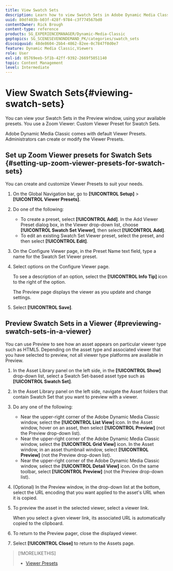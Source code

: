 ```yaml
---
title: View Swatch Sets
description: Learn how to view Swatch Sets in Adobe Dynamic Media Classic.
uuid: 80df403b-b03f-428f-9784-c3f774567bd0
contentOwner: Rick Brough
content-type: reference
products: SG_EXPERIENCEMANAGER/Dynamic-Media-Classic
geptopics: SG_SCENESEVENONDEMAND_PK/categories/swatch_sets
discoiquuid: 48de8604-2bb4-4862-82ee-0c7847f0d0e7
feature: Dynamic Media Classic,Viewers
role: User
exl-id: 05769eeb-5f1b-42ff-9392-2669f5051140
topic: Content Management
level: Intermediate
---
```

# View Swatch Sets{#viewing-swatch-sets}

You can view your Swatch Sets in the Preview window, using your available presets. You use a Zoom Viewer: Custom Viewer Preset for Swatch Sets.

Adobe Dynamic Media Classic comes with default Viewer Presets. Administrators can create or modify the Viewer Presets.

## Set up Zoom Viewer presets for Swatch Sets {#setting-up-zoom-viewer-presets-for-swatch-sets}

You can create and customize Viewer Presets to suit your needs.

1. On the Global Navigation bar, go to **[!UICONTROL Setup]** > **[!UICONTROL Viewer Presets]**.
1. Do one of the following:

    * To create a preset, select **[!UICONTROL Add]**. In the Add Viewer Preset dialog box, in the Viewer drop-down list, choose **[!UICONTROL Swatch Set Viewer]**, then select **[!UICONTROL Add]**.
    * To edit an existing Swatch Set Viewer preset, select the preset, and then select **[!UICONTROL Edit]**.

1. On the Configure Viewer page, in the Preset Name text field, type a name for the Swatch Set Viewer preset.
1. Select options on the Configure Viewer page.

   To see a description of an option, select the **[!UICONTROL Info Tip]** icon to the right of the option.

   The Preview page displays the viewer as you update and change settings.

1. Select **[!UICONTROL Save]**.

## Preview Swatch Sets in a Viewer {#previewing-swatch-sets-in-a-viewer}

You can use Preview to see how an asset appears on particular viewer type such as HTML5. Depending on the asset type and associated viewer that you have selected to preview, not all viewer type platforms are available in Preview.

1. In the Asset Library panel on the left side, in the **[!UICONTROL Show]** drop-down list, select a Swatch Set-based asset type such as **[!UICONTROL Swatch Set]**.
1. In the Asset Library panel on the left side, navigate the Asset folders that contain Swatch Set that you want to preview with a viewer.
1. Do any one of the following:

    * Near the upper-right corner of the Adobe Dynamic Media Classic window, select the **[!UICONTROL List View]** icon. In the Asset window, hover on an asset, then select **[!UICONTROL Preview]** (not the Preview drop-down list).
    * Near the upper-right corner of the Adobe Dynamic Media Classic window, select the **[!UICONTROL Grid View]** icon. In the Asset window, in an asset thumbnail window, select **[!UICONTROL Preview]** (not the Preview drop-down list).
    * Near the upper-right corner of the Adobe Dynamic Media Classic window, select the **[!UICONTROL Detail View]** icon. On the same toolbar, select **[!UICONTROL Preview]** (not the Preview drop-down list).

1. (Optional) In the Preview window, in the drop-down list at the bottom, select the URL encoding that you want applied to the asset's URL when it is copied.
1. To preview the asset in the selected viewer, select a viewer link.

   When you select a given viewer link, its associated URL is automatically copied to the clipboard.

1. To return to the Preview pager, close the displayed viewer.
1. Select **[!UICONTROL Close]** to return to the Assets page.

>[!MORELIKETHIS]
>
>* [Viewer Presets](application-setup.md#viewer_presets)

